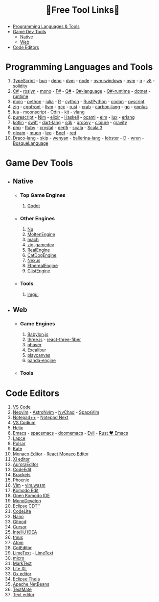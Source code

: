 # <p align="center">🔖Free Tool Links📝</p>

- [Programming Languages & Tools](#programming-languages-and-tools)
- [Game Dev Tools](#game-dev-tools)
  - [Native](#native)
  - [Web](#web)
- [Code Editors](#code-editors)

# Programming Languages and Tools

1. [TypeScript](https://github.com/microsoft/TypeScript) - [bun](https://github.com/oven-sh/bun) - [deno](https://github.com/denoland/deno) - [dvm](https://github.com/justjavac/dvm) - [node](https://github.com/nodejs/node) - [nvm-windows](https://github.com/coreybutler/nvm-windows) - [nvm](https://github.com/nvm-sh/nvm) - [n](https://github.com/tj/n) - [v8](https://github.com/v8/v8) - [solidity](https://github.com/ethereum/solidity)
2. [C#](https://github.com/dotnet/csharplang) - [roslyn](https://github.com/dotnet/roslyn) - [mono](https://github.com/mono/mono) - [F#](https://github.com/dotnet/fsharp) - [Q#](https://github.com/microsoft/qsharp) - [Q#-language](https://github.com/microsoft/qsharp-language) - [Q#-runtime](https://github.com/microsoft/qsharp-runtime) - [dotnet](https://github.com/dotnet/dotnet) - [runtime](https://github.com/dotnet/runtime)
3. [mojo](https://github.com/modularml/mojo) - [python](https://github.com/python/cpython) - [julia](https://github.com/JuliaLang/julia) - [R](https://github.com/wch/r-source) - [cython](https://github.com/cython/cython) - [RustPython](https://github.com/RustPython/RustPython) - [codon](https://github.com/exaloop/codon) - [pyscript](https://github.com/pyscript/pyscript)
4. [zig](https://github.com/ziglang/zig) - [cppfront](https://github.com/hsutter/cppfront) - [llvm](https://github.com/llvm/llvm-project) - [gcc](https://github.com/gcc-mirror/gcc) - [rust](https://github.com/rust-lang/rust) - [crab](https://github.com/crablang/crab) - [carbon-lang](https://github.com/carbon-language/carbon-lang) - [go](https://github.com/golang/go) - [goplus](https://github.com/goplus/gop)
5. [lua](https://github.com/lua/lua) - [moonscript](https://github.com/leafo/moonscript) - [Odin](https://github.com/odin-lang/Odin) - [kit](https://github.com/kitlang/kit) - [vlang](https://github.com/vlang/v)
6. [purescript](https://github.com/purescript/purescript) - [Nim](https://github.com/nim-lang/Nim) - [elixir](https://github.com/elixir-lang/elixir) - [Haskell](https://github.com/ghc/ghc) - [ocaml](https://github.com/ocaml/ocaml) - [elm](https://github.com/elm/compiler) - [lux](https://github.com/LuxLang/lux) - [erlang](https://github.com/erlang/otp)
7. [kotlin](https://github.com/JetBrains/kotlin) - [swift](https://github.com/apple/swift) - [dart-lang](https://github.com/dart-lang/language) - [sdk](https://github.com/dart-lang/sdk) - [groovy](https://github.com/apache/groovy) - [clojure](https://github.com/clojure/clojure) - [gravity](https://github.com/marcobambini/gravity)
8. [php](https://github.com/php/php-src) - [Ruby](https://github.com/ruby/ruby) - [crystal](https://github.com/crystal-lang/crystal) - [perl5](https://github.com/Perl/perl5) - [scala](https://github.com/scala/scala) - [Scala 3](https://github.com/lampepfl/dotty)
9. [gleam](https://github.com/gleam-lang/gleam) - [muon](https://github.com/nickmqb/muon) - [leo](https://github.com/AleoHQ/leo) - [Beef](https://github.com/beefytech/Beef) - [red](https://github.com/red/red)
10. [Draco-lang](https://github.com/Draco-lang/Compiler) - [skip](https://github.com/skiplang/skip) - [wenyan](https://github.com/wenyan-lang/wenyan) - [ballerina-lang](https://github.com/ballerina-platform/ballerina-lang) - [lobster](https://github.com/aardappel/lobster) - [D](https://github.com/dlang/dmd) - [wren](https://github.com/wren-lang/wren) - [BosqueLanguage](https://github.com/BosqueLanguage/BosqueCore)

# Game Dev Tools

- ## Native

  - ### Top Game Engines

    1. [Godot](https://github.com/godotengine/godot)

  - ### Other Engines

    1. [Nu](https://github.com/bryanedds/Nu)
    2. [MoltenEngine](https://github.com/Syncaidius/MoltenEngine)
    3. [mach](https://github.com/hexops/mach)
    4. [zig-gamedev](https://github.com/michal-z/zig-gamedev)
    5. [RealEngine](https://github.com/zhaijialong/RealEngine)
    6. [CatDogEngine](https://github.com/CatDogEngine/CatDogEngine)
    7. [Nexus](https://github.com/TheSpectreZ/Nexus)
    8. [EtherealEngine](https://github.com/volcoma/EtherealEngine)
    9. [GlistEngine](https://github.com/GlistEngine/GlistEngine)

  - ### Tools
    1. [imgui](https://github.com/ocornut/imgui)

- ## Web

  - ### Game Engines

    1. [Babylon.js](https://github.com/BabylonJS/Babylon.js)
    2. [three.js](https://github.com/mrdoob/three.js) - [react-three-fiber](https://github.com/pmndrs/react-three-fiber)
    3. [phaser](https://github.com/photonstorm/phaser)
    4. [Excalibur](https://github.com/excaliburjs/Excalibur)
    5. [playcanvas](https://github.com/playcanvas/engine)
    6. [panda-engine](https://github.com/ekelokorpi/panda-engine)

  - ### Tools

# Code Editors

1. [VS Code](https://github.com/microsoft/vscode)
2. [Neovim](https://github.com/neovim/neovim) - [AstroNvim](https://github.com/AstroNvim/AstroNvim) - [NvChad](https://github.com/NvChad/NvChad) - [SpaceVim](https://github.com/SpaceVim/SpaceVim)
3. [Notepad++](https://github.com/notepad-plus-plus/notepad-plus-plus) - [Notepad Next](https://github.com/dail8859/NotepadNext)
4. [VS Codium](https://github.com/VSCodium/vscodium)
5. [Helix](https://github.com/helix-editor/helix)
6. [Emacs](https://github.com/emacs-mirror/emacs) - [spacemacs](https://github.com/syl20bnr/spacemacs) - [doomemacs](https://github.com/doomemacs/doomemacs) - [Evil](https://github.com/emacs-evil/evil) - [Rust ❤️ Emacs](https://github.com/remacs/remacs)
7. [Lapce](https://github.com/lapce/lapce)
8. [Pulsar](https://github.com/pulsar-edit/pulsar)
9. [Kate](https://github.com/KDE/kate)
10. [Monaco Editor](https://github.com/microsoft/monaco-editor) - [React Monaco Editor](https://github.com/react-monaco-editor/react-monaco-editor)
11. [Xi editor](https://github.com/xi-editor/xi-editor)
12. [AuroraEditor](https://github.com/AuroraEditor/AuroraEditor)
13. [CodeEdit](https://github.com/CodeEditApp/CodeEdit)
14. [Brackets](https://github.com/brackets-cont/brackets)
15. [Phoenix](https://github.com/phcode-dev/phoenix)
16. [Vim](https://github.com/vim/vim) - [vim.wasm](https://github.com/rhysd/vim.wasm)
17. [Komodo Edit](https://github.com/Komodo/KomodoEdit)
18. [Open Komodo IDE](https://github.com/ActiveState/OpenKomodoIDE)
19. [MonoDevelop](https://github.com/mono/monodevelop)
20. [Eclipse CDT™](https://github.com/eclipse-cdt/cdt)
21. [CodeLite](https://github.com/eranif/codelite)
22. [Nano](https://github.com/madnight/nano)
23. [Gitpod](https://github.com/gitpod-io/gitpod)
24. [Cursor](https://github.com/getcursor/cursor)
25. [IntelliJ IDEA](https://github.com/JetBrains/intellij-community)
26. [tmux](https://github.com/tmux/tmux)
27. [Atom](https://github.com/atom/atom)
28. [CotEditor](https://github.com/coteditor/CotEditor)
29. [LimeText](https://github.com/limetext/lime) - [LimeText](https://github.com/limetext/backend)
30. [micro](https://github.com/zyedidia/micro)
31. [MarkText](https://github.com/marktext/marktext)
32. [Lite XL](https://github.com/lite-xl/lite-xl)
33. [Ox editor](https://github.com/curlpipe/ox)
34. [Eclipse Theia](https://github.com/eclipse-theia/theia)
35. [Apache NetBeans](https://github.com/apache/netbeans)
36. [TextMate](https://github.com/textmate/textmate)
37. [Text editor](https://github.com/JonSeijo/text-editor)
